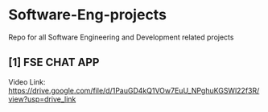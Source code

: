 # Software-Eng-projects
Repo for all Software Engineering and Development related projects

## [1]  FSE CHAT APP
Video Link: https://drive.google.com/file/d/1PauGD4kQ1VOw7EuU_NPghuKGSWl22f3R/view?usp=drive_link

